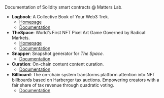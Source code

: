 Documentation of Solidity smart contracts @ Matters Lab.

- **Logbook**: A Collective Book of Your Web3 Trek.
  - [Homepage](https://logbook.matters.news/)
  - [Documentation](./Logbook/)
- **TheSpace**: World’s First NFT Pixel Art Game Governed by Radical Markets.
  - [Homepage](https://thespace.game/)
  - [Documentation](./TheSpace)
- **Snapper**: Snapshot generator for _The Space_.
  - [Documentation](./Snapper/)
- **Curation**: On-chain content content curation.
  - [Documentation](./Curation/)
- **Billboard**: The on-chain system transforms platform attention into NFT billboards based on Harberger tax auctions. Empowering creators with a fair share of tax revenue through quadratic voting.
  - [Documentation](./Billboard/)
